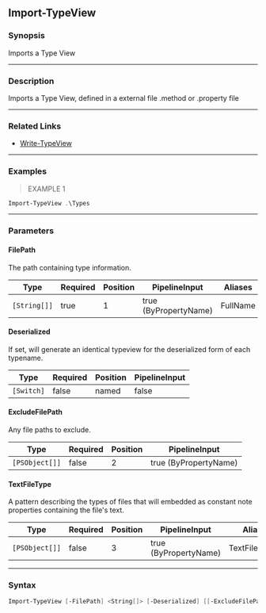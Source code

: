 Import-TypeView
---------------

### Synopsis
Imports a Type View

---

### Description

Imports a Type View, defined in a external file .method or .property file

---

### Related Links
* [Write-TypeView](Write-TypeView.md)

---

### Examples
> EXAMPLE 1

```PowerShell
Import-TypeView .\Types
```

---

### Parameters
#### **FilePath**
The path containing type information.

|Type        |Required|Position|PipelineInput        |Aliases |
|------------|--------|--------|---------------------|--------|
|`[String[]]`|true    |1       |true (ByPropertyName)|FullName|

#### **Deserialized**
If set, will generate an identical typeview for the deserialized form of each typename.

|Type      |Required|Position|PipelineInput|
|----------|--------|--------|-------------|
|`[Switch]`|false   |named   |false        |

#### **ExcludeFilePath**
Any file paths to exclude.

|Type          |Required|Position|PipelineInput        |
|--------------|--------|--------|---------------------|
|`[PSObject[]]`|false   |2       |true (ByPropertyName)|

#### **TextFileType**
A pattern describing the types of files that will embedded as constant note properties containing the file's text.

|Type          |Required|Position|PipelineInput        |Aliases        |
|--------------|--------|--------|---------------------|---------------|
|`[PSObject[]]`|false   |3       |true (ByPropertyName)|TextFilePattern|

---

### Syntax
```PowerShell
Import-TypeView [-FilePath] <String[]> [-Deserialized] [[-ExcludeFilePath] <PSObject[]>] [[-TextFileType] <PSObject[]>] [<CommonParameters>]
```
